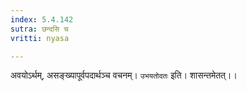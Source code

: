 ```yaml
---
index: 5.4.142
sutra: छन्दसि च
vritti: nyasa

---
```

अवयोऽर्थम्, असङ्ख्यापूर्वपदार्थञ्च वचनम्। `उभयतोदतः` इति। शासन्तमेतत्।।